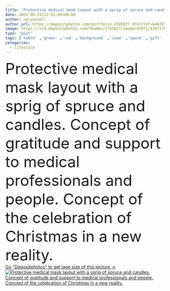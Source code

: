 ```yaml
---
title: 'Protective medical mask layout with a sprig of spruce and candles. Concept of gratitude and support to medical professionals and people. Concept of the celebration of Christmas in a new reality.'
date: 2020-09-21T13:51:50+00:00
author: nelyninell
author_url: https://depositphotos.com/portfolio-2745827.html?ref=64678756
image: https://st4.depositphotos.com/thumbs/2745827/image/41071/410717042/api_thumb_450.jpg?forcejpeg=true
type: "post"
tags: ['table' ,'green' ,'red' ,'background' ,'view' ,'space' ,'gift' ,'christmas' ,'decoration' ,'festive' ,'holiday' ,'xmas' ,'new' ,'decor' ,'tree' ,'pattern' ,'branch' ,'card' ,'frame' ,'rustic' ,'ornament' ,'winter' ,'year' ,'concept' ,'merry' ,'lay' ,'fir' ,'flat' ,'lifestyle' ,'desk' ,'copyspace' ,'composition' ,'top' ,'postcard' ,'candles' ,'overhead' ,'mockup' ,'2019' ,'copy space' ,'New Year' ,'merry christmas' ,'happy new year' ,'medical mask' ,'place for text' ,'dark background' ,'flat lay' ,'flatlay' ,'warm mittens' ,'covid' ,'christmas medical flatlay' ]
categories: 
  - lifestyle
---
```

<div aling="center">
            <font size="60"> Protective medical mask layout with a sprig of spruce and candles. Concept of gratitude and support to medical professionals and people. Concept of the celebration of Christmas in a new reality.</font>   
</div>
<div>
    <a href='https://st4.depositphotos.com/thumbs/2745827/image/41071/410717042/api_thumb_450.jpg?forcejpeg=true?ref=64678756' target=_blank > Go "Depositphotos" to get lage size of this picture ->
        <img href='https://st4.depositphotos.com/thumbs/2745827/image/41071/410717042/api_thumb_450.jpg?forcejpeg=true?ref=64678756' src='https://st4.depositphotos.com/2745827/41071/i/950/depositphotos_410717042-stock-photo-protective-medical-mask-layout-sprig.jpg?forcejpeg=true' alt='Protective medical mask layout with a sprig of spruce and candles. Concept of gratitude and support to medical professionals and people. Concept of the celebration of Christmas in a new reality.' >
    </a>
</div>
